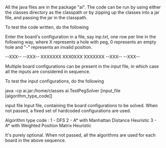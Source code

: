 All the java files are in the package "ai". 
The code can be run by using either the classes directory as the classpath or by zipping up the classes into a jar file, and passing the jar in the classpath. 

To test the code written, do the following

Enter the board's configuration in a file, say inp.txt, one row per line in the following way, 
where X represents a hole with peg, 0 represents an empty hole and "-" represents an invalid position. 

--XXX--
--XXX--
XXXXXXX
XXX0XXX
XXXXXXX
--XXX--
--XXX--

Multiple board configurations can be present in the input file, in which case all the inputs are considered in sequence.

To test the input configurations, do the following

java -cp ai.jar:/home/classes ai.TestPegSolver [input_file [algorithm_type_code]]

input file
Input file, containing the board configurations to be solved. When not passed, a fixed set of hardcoded configurations are used.

Algorithm type code : 
1 - DFS
2 - A* with Manhattan Distance Heuristic
3 - A* with Weighted Position Matrix Heuristic

It's purely optional. When not passed, all the algorithms are used for each board in the above sequence.

